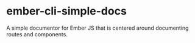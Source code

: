 # ember-cli-simple-docs
A simple documentor for Ember JS that is centered around documenting routes and components.
